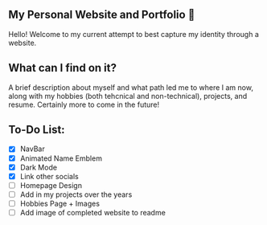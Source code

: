 ## My Personal Website and Portfolio 🍫

Hello! Welcome to my current attempt to best capture my identity through a website.

## What can I find on it?

A brief description about myself and what path led me to where I am now, along with my hobbies (both tehcnical and non-technical), projects, and resume. Certainly more to come in the future!

## To-Do List:

- [x] NavBar
- [x] Animated Name Emblem
- [x] Dark Mode
- [x] Link other socials
- [ ] Homepage Design
- [ ] Add in my projects over the years
- [ ] Hobbies Page + Images
- [ ] Add image of completed website to readme
